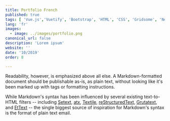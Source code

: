 ```yaml
---
title: Portfolio French
published: true
tags: [ 'Vue.js','Vuetify', 'Bootstrap', 'HTML', 'CSS', 'Gridsome', 'Netlify']
lang: 'fr'
images:
  - image: ../images/portfolio.png
canonical_url: false
description: 'Lorem ipsum'
website: ''
date: '10/2019'
order: 8

---
```


Readability, however, is emphasized above all else. A Markdown-formatted
document should be publishable as-is, as plain text, without looking
like it's been marked up with tags or formatting instructions.

While Markdown's syntax has been influenced by several existing text-to-HTML filters -- including [Setext](http://docutils.sourceforge.net/mirror/setext.html), [atx](http://www.aaronsw.com/2002/atx/), [Textile](http://textism.com/tools/textile/), [reStructuredText](http://docutils.sourceforge.net/rst.html),
[Grutatext](http://www.triptico.com/software/grutatxt.html), and [EtText](http://ettext.taint.org/doc/) -- the single biggest source of
inspiration for Markdown's syntax is the format of plain text email.


